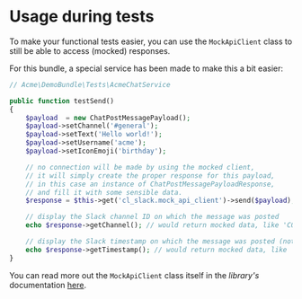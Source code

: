 # Usage during tests

To make your functional tests easier, you can use the `MockApiClient` class to still be able
to access (mocked) responses.

For this bundle, a special service has been made to make this a bit easier:
```php
// Acme\DemoBundle\Tests\AcmeChatService

public function testSend()
{
    $payload  = new ChatPostMessagePayload();
    $payload->setChannel('#general');
    $payload->setText('Hello world!');
    $payload->setUsername('acme');
    $payload->setIconEmoji('birthday');

    // no connection will be made by using the mocked client,
    // it will simply create the proper response for this payload,
    // in this case an instance of ChatPostMessagePayloadResponse,
    // and fill it with some sensible data.
    $response = $this->get('cl_slack.mock_api_client')->send($payload);

    // display the Slack channel ID on which the message was posted
    echo $response->getChannel(); // would return mocked data, like 'C01234567'

    // display the Slack timestamp on which the message was posted (note: NON-unix timestamp!)
    echo $response->getTimestamp(); // would return mocked data, like '12345678.12345678'
}
```

You can read more out the `MockApiClient` class itself in the *library's* documentation [here](https://github.com/cleentfaar/slack/blob/master/src/CL/Slack/Test/Transport/MockApiClient.php).
